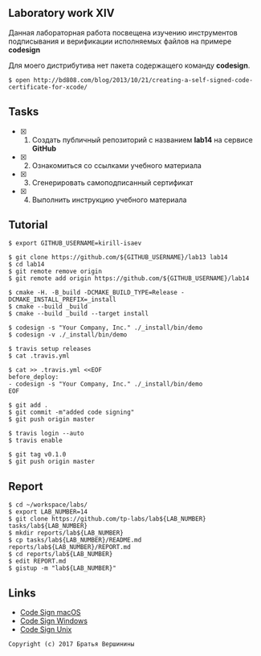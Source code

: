 ## Laboratory work XIV

Данная лабораторная работа посвещена изучению инструментов подписывания и верификации исполняемых файлов на примере **codesign**

Для моего дистрибутива нет пакета содержащего команду **codesign**.

```ShellSession
$ open http://bd808.com/blog/2013/10/21/creating-a-self-signed-code-certificate-for-xcode/
```

## Tasks

- [x] 1. Создать публичный репозиторий с названием **lab14** на сервисе **GitHub**
- [x] 2. Ознакомиться со ссылками учебного материала
- [x] 3. Сгенерировать самоподписанный сертификат
- [x] 4. Выполнить инструкцию учебного материала


## Tutorial

```ShellSession
$ export GITHUB_USERNAME=kirill-isaev
```

```ShellSession
$ git clone https://github.com/${GITHUB_USERNAME}/lab13 lab14
$ cd lab14
$ git remote remove origin
$ git remote add origin https://github.com/${GITHUB_USERNAME}/lab14
```

```ShellSession
$ cmake -H. -B_build -DCMAKE_BUILD_TYPE=Release -DCMAKE_INSTALL_PREFIX=_install
$ cmake --build _build
$ cmake --build _build --target install
```

```ShellSession
$ codesign -s "Your Company, Inc." ./_install/bin/demo
$ codesign -v ./_install/bin/demo
```

```ShellSession
$ travis setup releases
$ cat .travis.yml
```

```ShellSession
$ cat >> .travis.yml <<EOF
before_deploy:
- codesign -s "Your Company, Inc." ./_install/bin/demo
EOF
```

```ShellSession
$ git add .
$ git commit -m"added code signing"
$ git push origin master
```

```ShellSession
$ travis login --auto
$ travis enable
```

```ShellSession
$ git tag v0.1.0
$ git push origin master
```

## Report

```ShellSession
$ cd ~/workspace/labs/
$ export LAB_NUMBER=14
$ git clone https://github.com/tp-labs/lab${LAB_NUMBER} tasks/lab${LAB_NUMBER}
$ mkdir reports/lab${LAB_NUMBER}
$ cp tasks/lab${LAB_NUMBER}/README.md reports/lab${LAB_NUMBER}/REPORT.md
$ cd reports/lab${LAB_NUMBER}
$ edit REPORT.md
$ gistup -m "lab${LAB_NUMBER}"
```

## Links

- [Code Sign macOS](https://www.digicert.com/code-signing/mac-os-codesign-tool.htm)
- [Code Sign Windows](https://msdn.microsoft.com/ru-ru/library/windows/desktop/aa380259(v=vs.85).aspx)
- [Code Sign Unix](https://github.com/bartman/elfgpg)
```
Copyright (c) 2017 Братья Вершинины
```
